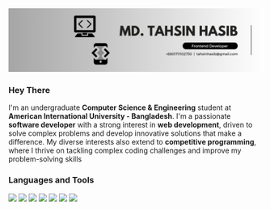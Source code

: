 <div align = "center">
  <img src = "img/banner.png">
</div>

<div>
  <h3>Hey There</h3>
  <p>I'm an undergraduate <strong>Computer Science & Engineering</strong> student at <strong>American International University - Bangladesh</strong>. I'm a passionate <strong>software developer</strong> with a strong interest in <strong>web development</strong>, driven to solve complex problems and develop innovative solutions that make a difference. My diverse interests also extend to <strong>competitive programming</strong>, where I thrive on tackling complex coding challenges and improve my problem-solving skills</p>
</div>

<div>
  <h3>Languages and Tools</h3>
  <img src="https://cdn.jsdelivr.net/gh/devicons/devicon/icons/c/c-original.svg" width = "50px" />
  <img src="https://cdn.jsdelivr.net/gh/devicons/devicon/icons/cplusplus/cplusplus-original.svg" width = "50px"/>
  <img src="https://cdn.jsdelivr.net/gh/devicons/devicon/icons/java/java-original.svg" width = "50px" />
  <img src="https://cdn.jsdelivr.net/gh/devicons/devicon/icons/csharp/csharp-original.svg" width = "50px" />
  <img src="https://cdn.jsdelivr.net/gh/devicons/devicon/icons/html5/html5-original.svg" width = "50px"/>
  <img src="https://cdn.jsdelivr.net/gh/devicons/devicon/icons/css3/css3-original.svg" width = "50px" />
  <img src="https://cdn.jsdelivr.net/gh/devicons/devicon/icons/javascript/javascript-original.svg" width = "50px" />
</div>
